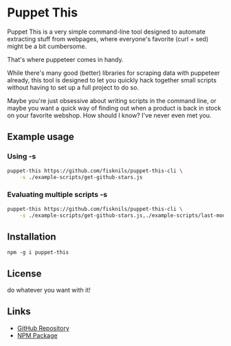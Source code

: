 # Puppet This
Puppet This is a very simple command-line tool designed to automate extracting stuff from webpages, where everyone's favorite (curl + sed) might be a bit cumbersome.

That's where puppeteer comes in handy.

While there's many good (better) libraries for scraping data with puppeteer already, this tool is designed to let you quickly hack together small scripts without having to set up a full project to do so.

Maybe you're just obsessive about writing scripts in the command line, or maybe you want a quick way of finding out when a product is back in stock on your favorite webshop. 
How should I know? I've never even met you.

## Example usage
### Using -s
```bash
puppet-this https://github.com/fisknils/puppet-this-cli \
    -s ./example-scripts/get-github-stars.js
```

### Evaluating multiple scripts -s
```bash
puppet-this https://github.com/fisknils/puppet-this-cli \
    -s ./example-scripts/get-github-stars.js,./example-scripts/last-modified.js
```

## Installation
```npm -g i puppet-this```

## License
do whatever you want with it!

## Links
- [GitHub Repository](https://github.com/fisknils/puppet-this-cli)
- [NPM Package](https://npmjs.com/package/puppet-this)